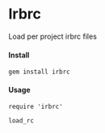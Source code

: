 Irbrc
======
Load per project irbrc files


#### Install
```gem install irbrc```


#### Usage
```
require 'irbrc'

load_rc
```
